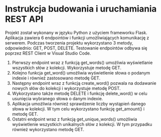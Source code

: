 # Instrukcja budowania i uruchamiania REST API
Projekt został wykonany w języku Python z użyciem frameworku Flask. Aplikacja zawiera 6 endpointów i funkcji umożliwiających komunikację z serwerem. Podczas tworzenia projektu wykorzystano 3 metody, odpowiednio: GET, POST, DELETE. Testowanie endpointów odbywa się poprzez REST Client w Visual Studio Code.
1.	Pierwszy endpoint wraz z funkcją get_words() umożliwia wyświetlanie wszystkich słów z kolekcji. Wykorzystuje metodę GET.
2.	Kolejno funkcja get_word() umożliwia wyświetlenie słowa o podanym indexie i również zastosowano metodę GET.
3.	Następny endpoint wraz z funkcją create_word() pozwala na dodawanie nowych słów do kolekcji i wykorzystuje metodę POST.
4.	Wykorzystano także metodę DELETE i funkcję delete_word() w celu usunięcia wybranego słowa o danym indexie.
5.	Aplikacja umożliwia również sprawdzenie liczby wystąpień danego słowa w kolekcji. W tym celu wykorzystano funkcję get_amount() i metodę GET.
6.	Ostatni endpoint wraz z funkcją get_unique_words() umożliwia wyświetlenie wszystkich unikalnych słów z kolekcji. W tym przypadku również wykorzystano metodę GET.
